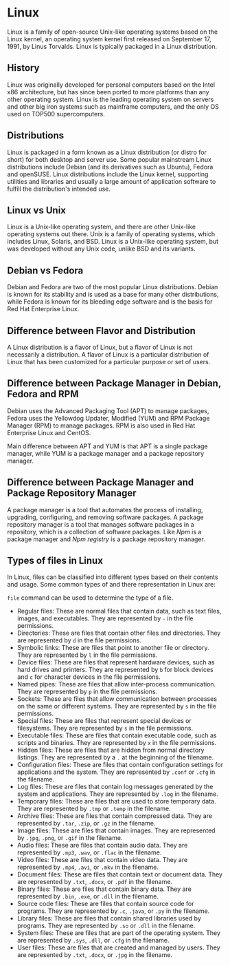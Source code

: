 # Linux

Linux is a family of open-source Unix-like operating systems based on the Linux kernel, an operating system kernel first released on September 17, 1991, by Linus Torvalds. Linux is typically packaged in a Linux distribution.

## History

Linux was originally developed for personal computers based on the Intel x86 architecture, but has since been ported to more platforms than any other operating system. Linux is the leading operating system on servers and other big iron systems such as mainframe computers, and the only OS used on TOP500 supercomputers.

## Distributions

Linux is packaged in a form known as a Linux distribution (or distro for short) for both desktop and server use. Some popular mainstream Linux distributions include Debian (and its derivatives such as Ubuntu), Fedora and openSUSE. Linux distributions include the Linux kernel, supporting utilities and libraries and usually a large amount of application software to fulfill the distribution's intended use.

## Linux vs Unix

Linux is a Unix-like operating system, and there are other Unix-like operating systems out there. Unix is a family of operating systems, which includes Linux, Solaris, and BSD. Linux is a Unix-like operating system, but was developed without any Unix code, unlike BSD and its variants.

## Debian vs Fedora

Debian and Fedora are two of the most popular Linux distributions. Debian is known for its stability and is used as a base for many other distributions, while Fedora is known for its bleeding edge software and is the basis for Red Hat Enterprise Linux.

## Difference between Flavor and Distribution

A Linux distribution is a flavor of Linux, but a flavor of Linux is not necessarily a distribution. A flavor of Linux is a particular distribution of Linux that has been customized for a particular purpose or set of users.

## Difference between Package Manager in Debian, Fedora and RPM

Debian uses the Advanced Packaging Tool (APT) to manage packages, Fedora uses the Yellowdog Updater, Modified (YUM) and RPM Package Manager (RPM) to manage packages. RPM is also used in Red Hat Enterprise Linux and CentOS.

Main difference between APT and YUM is that APT is a single package manager, while YUM is a package manager and a package repository manager.

## Difference between Package Manager and Package Repository Manager

A package manager is a tool that automates the process of installing, upgrading, configuring, and removing software packages. A package repository manager is a tool that manages software packages in a repository, which is a collection of software packages. Like _Npm_ is a package manager and _Npm registry_ is a package repository manager.

## Types of files in Linux

In Linux, files can be classified into different types based on their contents and usage. Some common types of and there representation in Linux are:

`file` command can be used to determine the type of a file.

- Regular files: These are normal files that contain data, such as text files, images, and executables. They are represented by `-` in the file permissions.
- Directories: These are files that contain other files and directories. They are represented by `d` in the file permissions.
- Symbolic links: These are files that point to another file or directory. They are represented by `l` in the file permissions.
- Device files: These are files that represent hardware devices, such as hard drives and printers. They are represented by `b` for block devices and `c` for character devices in the file permissions.
- Named pipes: These are files that allow inter-process communication. They are represented by `p` in the file permissions.
- Sockets: These are files that allow communication between processes on the same or different systems. They are represented by `s` in the file permissions.
- Special files: These are files that represent special devices or filesystems. They are represented by `s` in the file permissions.
- Executable files: These are files that contain executable code, such as scripts and binaries. They are represented by `x` in the file permissions.
- Hidden files: These are files that are hidden from normal directory listings. They are represented by a `.` at the beginning of the filename.
- Configuration files: These are files that contain configuration settings for applications and the system. They are represented by `.conf` or `.cfg` in the filename.
- Log files: These are files that contain log messages generated by the system and applications. They are represented by `.log` in the filename.
- Temporary files: These are files that are used to store temporary data. They are represented by `.tmp` or `.temp` in the filename.
- Archive files: These are files that contain compressed data. They are represented by `.tar`, `.zip`, or `.gz` in the filename.
- Image files: These are files that contain images. They are represented by `.jpg`, `.png`, or `.gif` in the filename.
- Audio files: These are files that contain audio data. They are represented by `.mp3`, `.wav`, or `.flac` in the filename.
- Video files: These are files that contain video data. They are represented by `.mp4`, `.avi`, or `.mkv` in the filename.
- Document files: These are files that contain text or document data. They are represented by `.txt`, `.docx`, or `.pdf` in the filename.
- Binary files: These are files that contain binary data. They are represented by `.bin`, `.exe`, or `.dll` in the filename.
- Source code files: These are files that contain source code for programs. They are represented by `.c`, `.java`, or `.py` in the filename.
- Library files: These are files that contain shared libraries used by programs. They are represented by `.so` or `.dll` in the filename.
- System files: These are files that are part of the operating system. They are represented by `.sys`, `.dll`, or `.cfg` in the filename.
- User files: These are files that are created and managed by users. They are represented by `.txt`, `.docx`, or `.jpg` in the filename.
